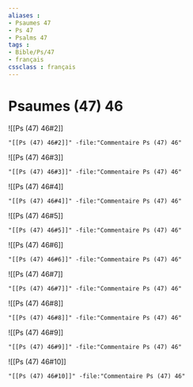 ```yaml
---
aliases : 
- Psaumes 47
- Ps 47
- Psalms 47
tags : 
- Bible/Ps/47
- français
cssclass : français
---
```


# Psaumes (47) 46

![[Ps (47) 46#2]]

```query
"[[Ps (47) 46#2]]" -file:"Commentaire Ps (47) 46"
```

![[Ps (47) 46#3]]

```query
"[[Ps (47) 46#3]]" -file:"Commentaire Ps (47) 46"
```

![[Ps (47) 46#4]]

```query
"[[Ps (47) 46#4]]" -file:"Commentaire Ps (47) 46"
```

![[Ps (47) 46#5]]

```query
"[[Ps (47) 46#5]]" -file:"Commentaire Ps (47) 46"
```

![[Ps (47) 46#6]]

```query
"[[Ps (47) 46#6]]" -file:"Commentaire Ps (47) 46"
```

![[Ps (47) 46#7]]

```query
"[[Ps (47) 46#7]]" -file:"Commentaire Ps (47) 46"
```

![[Ps (47) 46#8]]

```query
"[[Ps (47) 46#8]]" -file:"Commentaire Ps (47) 46"
```

![[Ps (47) 46#9]]

```query
"[[Ps (47) 46#9]]" -file:"Commentaire Ps (47) 46"
```

![[Ps (47) 46#10]]

```query
"[[Ps (47) 46#10]]" -file:"Commentaire Ps (47) 46"
```

